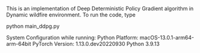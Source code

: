 This is an implementation of Deep Deterministic Policy Gradient algorithm in Dynamic wildfire environment.
To run the code, type

python main_ddpg.py

System Configuration while running:
Python Platform: macOS-13.0.1-arm64-arm-64bit
PyTorch Version: 1.13.0.dev20220930
Python 3.9.13
